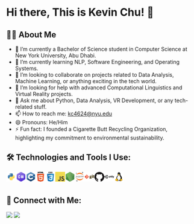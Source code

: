 # Hi there, This is Kevin Chu! 👋

## 🙋‍♂️ About Me

- 🔭 I’m currently a Bachelor of Science student in Computer Science at New York University, Abu Dhabi.
- 🌱 I’m currently learning NLP, Software Engineering, and Operating Systems.
- 👯 I’m looking to collaborate on projects related to Data Analysis, Machine Learning, or anything exciting in the tech world.
- 🤔 I’m looking for help with advanced Computational Linguistics and Virtual Reality projects.
- 💬 Ask me about Python, Data Analysis, VR Development, or any tech-related stuff.
- 📫 How to reach me: [kc4624@nyu.edu](mailto:kc4624@nyu.edu)
- 😄 Pronouns: He/Him
- ⚡ Fun fact: I founded a Cigarette Butt Recycling Organization, highlighting my commitment to environmental sustainability.

## 🛠️ Technologies and Tools I Use:

<img align="left" alt="Python" width="26px" src="https://raw.githubusercontent.com/github/explore/main/topics/python/python.png" />
<img align="left" alt="C#" width="26px" src="https://raw.githubusercontent.com/github/explore/main/topics/csharp/csharp.png" />
<img align="left" alt="C++" width="26px" src="https://raw.githubusercontent.com/github/explore/main/topics/cpp/cpp.png" />
<img align="left" alt="HTML5" width="26px" src="https://raw.githubusercontent.com/github/explore/main/topics/html/html.png" />
<img align="left" alt="CSS3" width="26px" src="https://raw.githubusercontent.com/github/explore/main/topics/css/css.png" />
<img align="left" alt="JavaScript" width="26px" src="https://raw.githubusercontent.com/github/explore/main/topics/javascript/javascript.png" />
<img align="left" alt="Node.js" width="26px" src="https://raw.githubusercontent.com/github/explore/main/topics/nodejs/nodejs.png" />
<img align="left" alt="Jupyter" width="26px" src="https://raw.githubusercontent.com/github/explore/main/topics/jupyter-notebook/jupyter-notebook.png" />
<img align="left" alt="Git" width="26px" src="https://raw.githubusercontent.com/github/explore/main/topics/git/git.png" />
<img align="left" alt="GitHub" width="26px" src="https://raw.githubusercontent.com/github/explore/main/topics/github/github.png" />
<img align="left" alt="Unity" width="26px" src="https://raw.githubusercontent.com/github/explore/main/topics/unity/unity.png" />
<img align="left" alt="Linux" width="26px" src="https://raw.githubusercontent.com/github/explore/main/topics/linux/linux.png" />
<br />
<br />

## 🤝 Connect with Me:

<p>
<a href="www.linkedin.com/in/linkaichu"><img src="https://img.shields.io/badge/-LinkedIn-0077B5?style=flat-square&logo=LinkedIn&logoColor=white"/></a>
<a href="https://github.com/kevinchu-linkai"><img src="https://img.shields.io/badge/-GitHub-181717?style=flat-square&logo=GitHub&logoColor=white"/></a>
</p>
